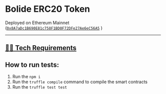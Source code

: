 # Bolide ERC20 Token
Deployed on Ethereum Mainnet ([`0x8A7aDc1B690E81c758F1BD0F72DFe27Ae6eC56A5`](https://etherscan.io/token/0x8a7adc1b690e81c758f1bd0f72dfe27ae6ec56a5 "BLID token") )

---

## [👷‍♂️ Tech Requirements](../../README.md#👷‍♂️-tech-requirements)

## How to run tests:
1. Run the `npm i `
2. Run the `truffle compile` command to compile the smart contracts
3. Run the `truffle test test`

